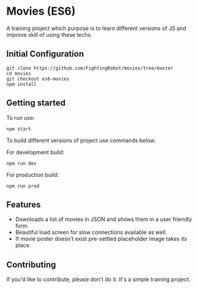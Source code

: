 # Movies (ES6)

A training project which purpose is to learn different versions of JS and improve skill of using these techs.

## Initial Configuration

```shell
git clone https://github.com/FightingRobot/movies/tree/master
cd movies
git checkout es6-movies
npm install
```

## Getting started

To run use:

```shell
npm start
```

To build different versions of project use commands below.

For development build:

```shell
npm run dev
```

For production build:

```shell
npm run prod
```

## Features

* Downloads a list of movies in JSON and shows them in a user friendly form.
* Beautiful load screen for slow connections available as well.
* If movie poster doesn't exist pre-settled placeholder image takes its place.

## Contributing

If you'd like to contribute, please don't do it. It's a simple training project.
